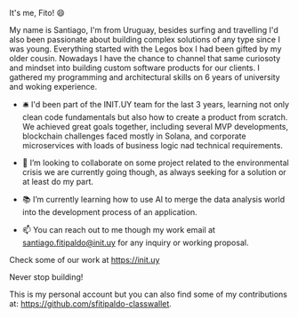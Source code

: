 It's me, Fito! 😄

My name is Santiago, I'm from Uruguay, besides surfing and travelling I'd also been passionate about building complex solutions of any type since I was young. Everything started with the Legos box I had been gifted by my older cousin. Nowadays I have the chance to channel that same curiosoty and mindset into building custom software products for our clients. I gathered my programming and architectural skills on 6 years of university and woking experience.  

- 🛎️ I'd been part of the INIT.UY team for the last 3 years, learning not only clean code fundamentals but also how to create a product from scratch. We achieved great goals together, including several MVP developments, blockchain challenges faced mostly in Solana, and corporate microservices with loads of business logic nad technical requirements. 

- 🎎 I’m looking to collaborate on some project related to the environmental crisis we are currently going though, as always seeking for a solution or at least do my part.

- 📚 I’m currently learning how to use AI to merge the data analysis world into the development process of an application.

- 📫 You can reach out to me though my work email at santiago.fitipaldo@init.uy for any inquiry or working proposal.

Check some of our work at https://init.uy

Never stop building!

This is my personal account but you can also find some of my contributions at: https://github.com/sfitipaldo-classwallet.


<!--
**SF-Prog/SF-Prog** is a ✨ _special_ ✨ repository because its `README.md` (this file) appears on your GitHub profile.

Here are some ideas to get you started:

- 🔭 I’m currently working on ...
- 🌱 I’m currently learning ...
- 👯 I’m looking to collaborate on ...
- 🤔 I’m looking for help with ...
- 💬 Ask me about ...
- 📫 How to reach me: ...
- 😄 Pronouns: ...
- ⚡ Fun fact: ...
-->
